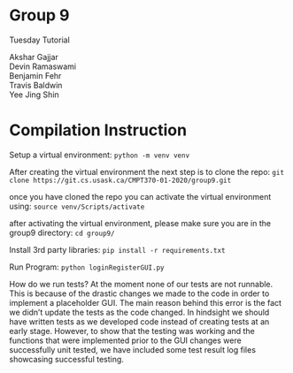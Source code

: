 # Group 9

Tuesday Tutorial

Akshar Gajjar  
Devin Ramaswami  
Benjamin Fehr  
Travis Baldwin  
Yee Jing Shin  

# Compilation Instruction

Setup a virtual environment:
`python -m venv venv`

After creating the virtual environment the next step is to clone the repo:
`git clone https://git.cs.usask.ca/CMPT370-01-2020/group9.git`

once you have cloned the repo you can activate the virtual environment using:
`source venv/Scripts/activate`

after activating the virtual environment, please make sure you are in the group9 directory:
`cd group9/`

Install 3rd party libraries:
`pip install -r requirements.txt`

Run Program:
`python loginRegisterGUI.py`


How do we run tests?
At the moment none of our tests are not runnable. This is because of the drastic changes we made to the code in order to implement a placeholder GUI. The main reason behind this error is the fact we didn’t update the tests as the code changed. In hindsight we should have written tests as we developed code instead of creating tests at an early stage. However, to show that the testing was working and the functions that were implemented prior to the GUI changes were successfully unit tested, we have included some test result log files showcasing successful testing.
